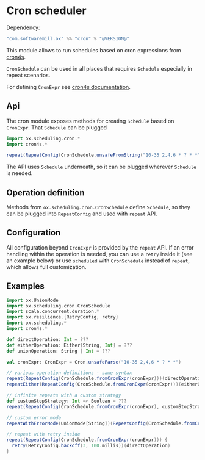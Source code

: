 # Cron scheduler

Dependency:

```scala
"com.softwaremill.ox" %% "cron" % "@VERSION@"
```

This module allows to run schedules based on cron expressions from [cron4s](https://github.com/alonsodomin/cron4s).

`CronSchedule` can be used in all places that requires `Schedule` especially in repeat scenarios.

For defining `CronExpr` see [cron4s documentation](https://www.alonsodomin.me/cron4s/userguide/index.html).

## Api

The cron module exposes methods for creating `Schedule` based on `CronExpr`. That `Schedule` can be plugged 

```scala
import ox.scheduling.cron.*
import cron4s.*

repeat(RepeatConfig(CronSchedule.unsafeFromString("10-35 2,4,6 * ? * *")))(operation)
```

The API uses `Schedule` underneath, so it can be plugged wherever `Schedule` is needed.

## Operation definition

Methods from `ox.scheduling.cron.CronSchedule` define `Schedule`, so they can be plugged into `RepeatConfig` and used with `repeat` API.


## Configuration

All configuration beyond `CronExpr` is provided by the `repeat` API. If an error handling within the operation
is needed, you can use a `retry` inside it (see an example below) or use `scheduled` with `CronSchedule` instead of `repeat`, which allows
full customization.


## Examples

```scala mdoc:compile-only
import ox.UnionMode
import ox.scheduling.cron.CronSchedule
import scala.concurrent.duration.*
import ox.resilience.{RetryConfig, retry}
import ox.scheduling.*
import cron4s.*

def directOperation: Int = ???
def eitherOperation: Either[String, Int] = ???
def unionOperation: String | Int = ???

val cronExpr: CronExpr = Cron.unsafeParse("10-35 2,4,6 * ? * *")

// various operation definitions - same syntax
repeat(RepeatConfig(CronSchedule.fromCronExpr(cronExpr)))(directOperation)
repeatEither(RepeatConfig(CronSchedule.fromCronExpr(cronExpr)))(eitherOperation)

// infinite repeats with a custom strategy
def customStopStrategy: Int => Boolean = ???
repeat(RepeatConfig(CronSchedule.fromCronExpr(cronExpr), customStopStrategy))(directOperation)

// custom error mode
repeatWithErrorMode(UnionMode[String])(RepeatConfig(CronSchedule.fromCronExpr(cronExpr)))(unionOperation)

// repeat with retry inside
repeat(RepeatConfig(CronSchedule.fromCronExpr(cronExpr))) {
  retry(RetryConfig.backoff(3, 100.millis))(directOperation)
}
```
